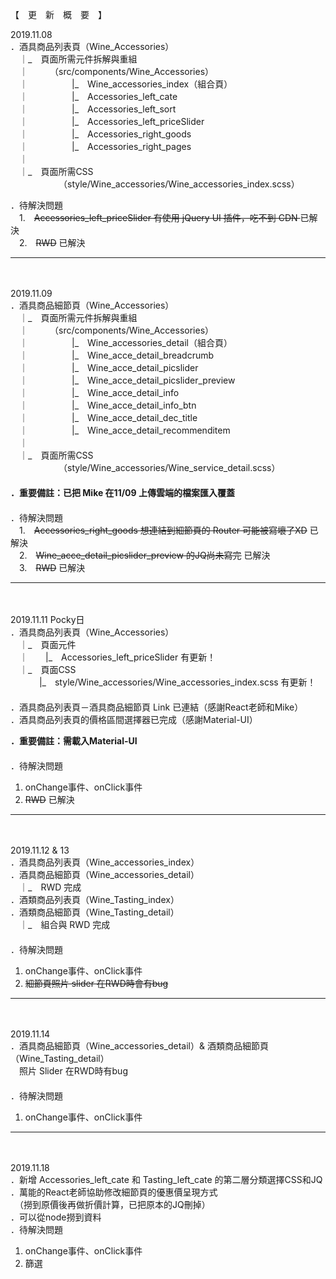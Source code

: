
【　更　新　概　要　】  
  
2019.11.08  
．酒具商品列表頁（Wine_Accessories）  
　｜_　頁面所需元件拆解與重組  
　｜　　　（src/components/Wine_Accessories）  
　｜　　　　　|_　Wine_accessories_index（組合頁）  
　｜　　　　　|_　Accessories_left_cate  
　｜　　　　　|_　Accessories_left_sort  
　｜　　　　　|_　Accessories_left_priceSlider  
　｜　　　　　|_　Accessories_right_goods  
　｜　　　　　|_　Accessories_right_pages  
　｜  
　｜_　頁面所需CSS  
　　　　　　（style/Wine_accessories/Wine_accessories_index.scss）  
  
．待解決問題  
　1.　<del>Accessories_left_priceSlider 有使用 jQuery UI 插件，吃不到 CDN </del>已解決  
　2.　<del>RWD</del> 已解決    
<hr />　

2019.11.09  
．酒具商品細節頁（Wine_Accessories）  
　｜_　頁面所需元件拆解與重組  
　｜　　　（src/components/Wine_Accessories）  
　｜　　　　　|_　Wine_accessories_detail（組合頁）  
　｜　　　　　|_　Wine_acce_detail_breadcrumb  
　｜　　　　　|_　Wine_acce_detail_picslider  
　｜　　　　　|_　Wine_acce_detail_picslider_preview  
　｜　　　　　|_　Wine_acce_detail_info  
　｜　　　　　|_　Wine_acce_detail_info_btn  
　｜　　　　　|_　Wine_acce_detail_dec_title  
　｜　　　　　|_　Wine_acce_detail_recommenditem  
　｜  
　｜_　頁面所需CSS  
　　　　　　（style/Wine_accessories/Wine_service_detail.scss）  
　    
<b>．重要備註：已把 Mike 在11/09 上傳雲端的檔案匯入覆蓋</b>  
　  
．待解決問題  
　1.　<del>Accessories_right_goods 想連結到細節頁的 Router 可能被寫壞了XD</del> 已解決  
　2.　<del>Wine_acce_detail_picslider_preview 的JQ尚未寫完</del> 已解決  
　3.　<del>RWD</del> 已解決    
<hr />　

2019.11.11 Pocky日  
．酒具商品列表頁（Wine_Accessories）  
　｜_　頁面元件  
　｜　　|_　Accessories_left_priceSlider 有更新！  
　｜_　頁面CSS  
　  　　|_　style/Wine_accessories/Wine_accessories_index.scss 有更新！  
　    
．酒具商品列表頁－酒具商品細節頁 Link 已連結（感謝React老師和Mike）  
．酒具商品列表頁的價格區間選擇器已完成（感謝Material-UI）
 
<b>．重要備註：需載入Material-UI</b>  
　  
．待解決問題  
 1. onChange事件、onClick事件  
 2. <del>RWD</del> 已解決   
<hr />　

2019.11.12 & 13  
．酒具商品列表頁（Wine_accessories_index）  
．酒具商品細節頁（Wine_accessories_detail）  
　｜_　RWD 完成  
．酒類商品列表頁（Wine_Tasting_index）  
．酒類商品細節頁（Wine_Tasting_detail）  
　｜_　組合與 RWD 完成  
　     
．待解決問題  
 1. onChange事件、onClick事件  
 2. <del>細節頁照片 slider 在RWD時會有bug</del>  
<hr />　

2019.11.14   
．酒具商品細節頁（Wine_accessories_detail）& 酒類商品細節頁（Wine_Tasting_detail）  
　照片 Slider 在RWD時有bug  
　     
．待解決問題  
 1. onChange事件、onClick事件  
<hr />　

2019.11.18   
．新增 Accessories_left_cate 和 Tasting_left_cate 的第二層分類選擇CSS和JQ  
．萬能的React老師協助修改細節頁的優惠價呈現方式  
　（撈到原價後再做折價計算，已把原本的JQ刪掉）  
．可以從node撈到資料
　  
．待解決問題  
 1. onChange事件、onClick事件  
 2. 篩選  
 
　  
